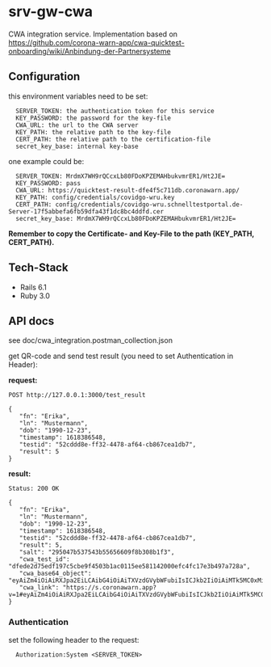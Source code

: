 # srv-gw-cwa

CWA integration service. Implementation based on https://github.com/corona-warn-app/cwa-quicktest-onboarding/wiki/Anbindung-der-Partnersysteme

## Configuration

this environment variables need to be set:
```
  SERVER_TOKEN: the authentication token for this service
  KEY_PASSWORD: the password for the key-file
  CWA_URL: the url to the CWA server
  KEY_PATH: the relative path to the key-file
  CERT_PATH: the relative path to the certification-file
  secret_key_base: internal key-base
```

one example could be:
```
  SERVER_TOKEN: MrdmX7WH9rQCcxLb80FDoKPZEMAHbukvmrER1/Ht2JE=
  KEY_PASSWORD: pass
  CWA_URL: https://quicktest-result-dfe4f5c711db.coronawarn.app/
  KEY_PATH: config/credentials/covidgo-wru.key
  CERT_PATH: config/credentials/covidgo-wru.schnelltestportal.de-Server-17f5abbefa6fb59dfa43f1dc8bc4ddfd.cer
  secret_key_base: MrdmX7WH9rQCcxLb80FDoKPZEMAHbukvmrER1/Ht2JE=
```
**Remember to copy the Certificate- and Key-File to the path (KEY_PATH, CERT_PATH).**

## Tech-Stack
* Rails 6.1
* Ruby 3.0

## API docs
 see doc/cwa_integration.postman_collection.json

 get QR-code and send test result (you need to set Authentication in Header):

 **request:**

 `POST http://127.0.0.1:3000/test_result`
 ```
 {
    "fn": "Erika",
    "ln": "Mustermann",
    "dob": "1990-12-23",
    "timestamp": 1618386548,
    "testid": "52cddd8e-ff32-4478-af64-cb867cea1db7",
    "result": 5
}
 ```

  **result:**

`Status: 200 OK`
 ```
 {
    "fn": "Erika",
    "ln": "Mustermann",
    "dob": "1990-12-23",
    "timestamp": 1618386548,
    "testid": "52cddd8e-ff32-4478-af64-cb867cea1db7",
    "result": 5,
    "salt": "295047b537543b55656609f8b308b1f3",
    "cwa_test_id": "dfede2d75edf197c5cbe9f4503b1ac0115ee581142000efc4fc17e3b497a728a",
    "cwa_base64_object": "eyAiZm4iOiAiRXJpa2EiLCAibG4iOiAiTXVzdGVybWFubiIsICJkb2IiOiAiMTk5MC0xMi0yMyIsICJ0aW1lc3RhbXAiOiAxNjE4Mzg2NTQ4LCAidGVzdGlkIjogIjUyY2RkZDhlLWZmMzItNDQ3OC1hZjY0LWNiODY3Y2VhMWRiNyIsICJzYWx0IjogIjI5NTA0N2I1Mzc1NDNiNTU2NTY2MDlmOGIzMDhiMWYzIiwgImhhc2giOiAiZGZlZGUyZDc1ZWRmMTk3YzVjYmU5ZjQ1MDNiMWFjMDExNWVlNTgxMTQyMDAwZWZjNGZjMTdlM2I0OTdhNzI4YSIgfQ==",
    "cwa_link": "https://s.coronawarn.app?v=1#eyAiZm4iOiAiRXJpa2EiLCAibG4iOiAiTXVzdGVybWFubiIsICJkb2IiOiAiMTk5MC0xMi0yMyIsICJ0aW1lc3RhbXAiOiAxNjE4Mzg2NTQ4LCAidGVzdGlkIjogIjUyY2RkZDhlLWZmMzItNDQ3OC1hZjY0LWNiODY3Y2VhMWRiNyIsICJzYWx0IjogIjI5NTA0N2I1Mzc1NDNiNTU2NTY2MDlmOGIzMDhiMWYzIiwgImhhc2giOiAiZGZlZGUyZDc1ZWRmMTk3YzVjYmU5ZjQ1MDNiMWFjMDExNWVlNTgxMTQyMDAwZWZjNGZjMTdlM2I0OTdhNzI4YSIgfQ=="
}
 ```


### Authentication
set the following header to the request:
```
  Authorization:System <SERVER_TOKEN>
```
